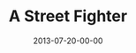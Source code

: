 ---
layout: message
category: message
series: "God Is ____"
title: "A Street Fighter"
date: 2013-07-20-00-00
message_id: 799
audio: "http://s3.amazonaws.com/crossroads-media/media/legacy/mp3/god_is_02.mp3"
audio-duration: "47:59"
program: "http://s3.amazonaws.com/crossroads-media/media/legacy/documents/07_20-21_13Program_LO.pdf"
description: "Steven Manuel talks about how God is like a street fighter."
video: "https://s3.amazonaws.com/crossroadsvideomessages/god_is_02.mp4"
video-duration: "48:05"
video-image: "http://s3.amazonaws.com/crossroads-media/images/legacy/content/god_is_still_02.jpg"
explicit: false
---